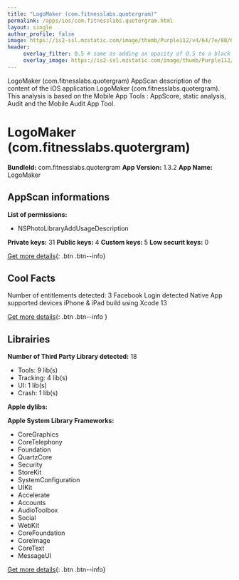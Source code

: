 ```yaml
---
title: "LogoMaker (com.fitnesslabs.quotergram)"
permalink: /apps/ios/com.fitnesslabs.quotergram.html
layout: single
author_profile: false
image: https://is2-ssl.mzstatic.com/image/thumb/Purple112/v4/64/7e/88/647e8839-e077-d8e7-ea5b-50538a1b2028/AppIcon-1x_U007emarketing-0-7-0-85-220.png/512x512bb.jpg
header: 
     overlay_filter: 0.5 # same as adding an opacity of 0.5 to a black background
     overlay_image: https://is2-ssl.mzstatic.com/image/thumb/Purple112/v4/64/7e/88/647e8839-e077-d8e7-ea5b-50538a1b2028/AppIcon-1x_U007emarketing-0-7-0-85-220.png/512x512bb.jpg
---
```

LogoMaker (com.fitnesslabs.quotergram) AppScan description of the content of the iOS application LogoMaker (com.fitnesslabs.quotergram). This analysis is based on the Mobile App Tools : AppScore, static analysis, Audit and the Mobile Audit App Tool.

# LogoMaker (com.fitnesslabs.quotergram)

**BundleId:** com.fitnesslabs.quotergram
**App Version:** 1.3.2
**App Name:** LogoMaker


## AppScan informations 

**List of permissions:** 
- NSPhotoLibraryAddUsageDescription
  
  
**Private keys:** 31
**Public keys:** 4
**Custom keys:** 5
**Low securit keys:** 0
  
[Get more details](/pricing.html){: .btn .btn--info}

## Cool Facts

Number of entitlements detected: 3
Facebook Login detected
Native App
supported devices iPhone & iPad
build using Xcode 13
  
[Get more details](/pricing.html){: .btn .btn--info }

## Librairies 
**Number of Third Party Library detected:** 18
- Tools: 9 lib(s)
- Tracking: 4 lib(s)
- UI: 1 lib(s)
- Crash: 1 lib(s)


**Apple dylibs:**


**Apple System Library Frameworks:**
- CoreGraphics
- CoreTelephony
- Foundation
- QuartzCore
- Security
- StoreKit
- SystemConfiguration
- UIKit
- Accelerate
- Accounts
- AudioToolbox
- Social
- WebKit
- CoreFoundation
- CoreImage
- CoreText
- MessageUI


  
[Get more details](/pricing.html){: .btn .btn--info}

